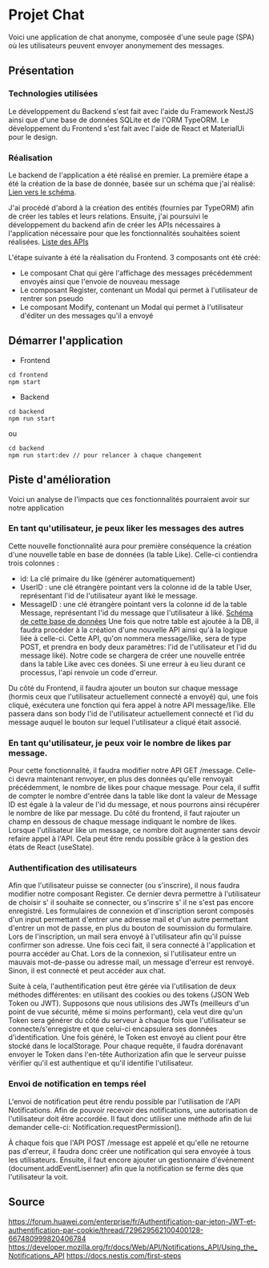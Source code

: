 # Projet Chat
Voici une application de chat anonyme, composée d'une seule page (SPA) où les utilisateurs peuvent envoyer anonymement des messages. 
## Présentation
### Technologies utilisées

Le développement du Backend s'est fait avec l'aide du Framework NestJS ainsi que d'une base de données SQLite et de l'ORM TypeORM.
Le développement du Frontend s'est fait avec l'aide de React et MaterialUi pour le design.

### Réalisation
Le backend de l'application a été réalisé en premier. La première étape a été la création de la base de donnée, basée sur un schéma que j'ai réalisé:  [Lien vers le schéma](https://github.com/LouisLombaert/Chat/wiki/Base-de-donn%C3%A9es#sch%C3%A9ma-de-la-base-de-donn%C3%A9e).

J'ai procédé d'abord à la création des entités (fournies par TypeORM) afin de créer les tables et leurs relations. Ensuite, j'ai poursuivi le développement du backend afin de créer les APIs nécessaires à l'application nécessaire pour que les fonctionnalités souhaitées soient réalisées. [Liste des APIs](https://github.com/LouisLombaert/Chat/wiki/API)

L'étape suivante à été la réalisation du Frontend. 3 composants ont été créé: 
 - Le composant Chat qui gère l'affichage des messages précédemment  envoyés ainsi que l'envoie de nouveau message
 - Le composant Register, contenant un Modal qui permet à l'utilisateur de rentrer son pseudo
 - Le composant Modify, contenant un Modal qui permet à l'utilisateur d'éditer un des messages qu'il a envoyé

## Démarrer l'application
 - Frontend
```
cd frontend
npm start
```
 - Backend
```
cd backend
npm run start
```
ou
```
cd backend
npm run start:dev // pour relancer à chaque changement
```

## Piste d'amélioration 
Voici un analyse de l'impacts que ces fonctionnalités pourraient avoir sur notre application
### En tant qu'utilisateur, je peux liker les messages des autres
Cette nouvelle fonctionnalité  aura pour première conséquence la création d'une nouvelle table en base de données (la table Like).
Celle-ci contiendra trois colonnes  : 
 -  id: La clé primaire du like (générer automatiquement)
 -  UserID : une clé étrangère pointant vers la colonne id de la table User, représentant l'id de l'utilisateur ayant liké le message.
 -  MessageID : une clé étrangère pointant vers la colonne id de la table Message, représentant l'id du message que l'utilisateur à liké.
[Schéma de cette base de données](https://github.com/LouisLombaert/Chat/wiki/Base-de-donn%C3%A9es#sch%C3%A9ma-avec-la-table-like)
Une fois que notre table est ajoutée à la DB, il faudra procéder à la création d'une nouvelle API ainsi qu'à la logique liée à celle-ci. Cette API, qu'on nommera message/like, sera de type POST, et prendra en body deux paramètres: l'id de l'utilisateur et l'id du message liké).
Notre code se chargera de créer une nouvelle entrée dans la table Like avec ces donées. Si une erreur à eu lieu durant ce processus, l'api renvoie un code d'erreur.

Du côté du Frontend, il faudra ajouter un bouton sur chaque message (hormis ceux que l'utilisateur actuellement connecté a envoyé) qui, une fois cliqué, exécutera une fonction qui fera appel à notre API message/like. Elle passera dans son body l'id 
de l'utilisateur actuellement connecté et l'id du message auquel le bouton sur lequel l'utilisateur a cliqué était associé.

### En tant qu'utilisateur, je peux voir le nombre de likes par message.
Pour cette fonctionnalité, il faudra modifier notre API GET /message. Celle-ci devra maintenant renvoyer, en plus des données qu'elle renvoyait précédemment, le nombre de likes pour chaque message. Pour cela, il suffit de compter le nombre d'entrée dans la table like dont la valeur de Message ID est égale à la valeur de l'id du message, et nous pourrons ainsi récupérer le nombre de like par message. 
Du côté du frontend, il faut rajouter un champ en dessous de chaque message indiquant le nombre de likes. Lorsque l'utilisateur like un message, ce nombre doit augmenter sans devoir refaire appel à l'API. Cela peut être rendu possible grâce à la gestion des états de React (useState).

### Authentification des utilisateurs
Afin que l'utilisateur puisse se connecter (ou s'inscrire), il nous faudra modifier notre composant Register. Ce dernier devra permettre à l'utilisateur de choisir s' il souhaite se connecter, ou s'inscrire s' il ne s'est pas encore enregistré. Les formulaires de connexion et d'inscription seront composés d'un input permettant d'entrer une adresse mail et d'un autre permettant d'entrer un mot de passe, en plus du bouton de soumission du formulaire. Lors de l'inscription, un mail sera envoyé à l'utilisateur afin qu'il puisse confirmer son adresse. Une fois ceci fait, il sera connecté à l'application et pourra accéder au Chat. Lors de la connexion, si l'utilisateur entre un mauvais mot-de-passe ou adresse mail, un message d'erreur est renvoyé. Sinon, il est connecté et peut accéder aux chat.

Suite à cela, l'authentification peut être gérée via l'utilisation de deux méthodes différentes: en utilisant des cookies ou des tokens (JSON Web Token ou JWT). Supposons que nous utilisions des JWTs (meilleurs d'un point de vue sécurité, même si moins performant), cela veut dire qu'un Token sera générer du côté du serveur à chaque fois que l'utilisateur se connecte/s'enregistre et que celui-ci encapsulera ses données d'identification. Une fois généré, le Token est envoyé au client pour être stocké dans le localStorage. Pour chaque requête, il faudra dorénavant envoyer le Token dans l'en-tête Authorization afin que le serveur puisse vérifier qu'il est authentique et qu'il identifie l'utilisateur. 

### Envoi de notification en temps réel
L'envoi de notification peut être rendu possible par l'utilisation de l'API Notifications. Afin de pouvoir recevoir des notifications, une autorisation de l'utilisateur doit être accordée. Il faut donc utiliser une méthode afin de lui demander celle-ci: Notification.requestPermission().

À chaque fois que l'API POST /message est appelé et qu'elle ne retourne pas d'erreur, il faudra donc créer une notification qui sera envoyée à tous les utilisateurs. Ensuite, il faut encore ajouter un gestionnaire d'événement (document.addEventLisenner) afin que la notification se ferme dès que l'utilisateur la voit. 

## Source

https://forum.huawei.com/enterprise/fr/Authentification-par-jeton-JWT-et-authentification-par-cookie/thread/729629562100400128-667480999820406784
https://developer.mozilla.org/fr/docs/Web/API/Notifications_API/Using_the_Notifications_API
https://docs.nestjs.com/first-steps
